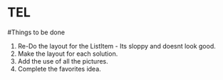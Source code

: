 # TEL

#Things to be done
1. Re-Do the layout for the ListItem - Its sloppy and doesnt look good.
2. Make the layout for each solution.
3. Add the use of all the pictures.
4. Complete the favorites idea.
